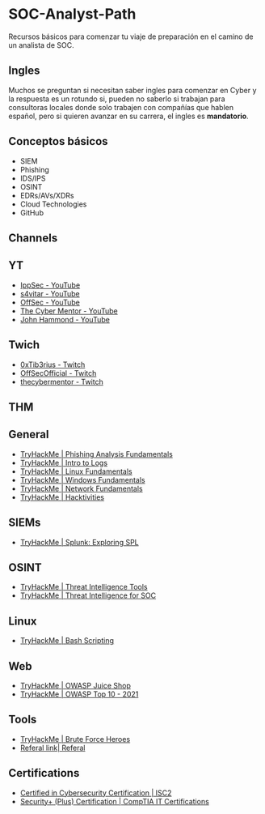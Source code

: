 # SOC-Analyst-Path

Recursos básicos para comenzar tu viaje de preparación en el camino de un analista de SOC.

## Ingles

Muchos se preguntan si necesitan saber ingles para comenzar en Cyber y la respuesta es un rotundo si, pueden no saberlo si trabajan para consultoras locales donde solo trabajen con compañías que hablen español, pero si quieren avanzar en su carrera, el ingles es **mandatorio**.

## Conceptos básicos

- SIEM
- Phishing
- IDS/IPS
- OSINT
- EDRs/AVs/XDRs
- Cloud Technologies
- GitHub

## Channels

## YT

- [IppSec - YouTube](https://www.youtube.com/@ippsec)
- [s4vitar - YouTube](https://www.youtube.com/@s4vitar)
- [OffSec - YouTube](https://www.youtube.com/@OffSecTraining)
- [The Cyber Mentor - YouTube](https://www.youtube.com/@TCMSecurityAcademy)
- [John Hammond - YouTube](https://www.youtube.com/@_JohnHammond)

## Twich

- [0xTib3rius - Twitch](https://www.twitch.tv/0xtib3rius)
- [OffSecOfficial - Twitch](https://www.twitch.tv/offsecofficial)
- [thecybermentor - Twitch](https://www.twitch.tv/thecybermentor)

## THM

## General

- [TryHackMe | Phishing Analysis Fundamentals](https://tryhackme.com/room/phishingemails1tryoe)
- [TryHackMe | Intro to Logs](https://tryhackme.com/room/introtologs)
- [TryHackMe | Linux Fundamentals](https://tryhackme.com/module/linux-fundamentals)
- [TryHackMe | Windows Fundamentals](https://tryhackme.com/module/windows-fundamentals)
- [TryHackMe | Network Fundamentals](https://tryhackme.com/module/network-fundamentals)
- [TryHackMe | Hacktivities](https://tryhackme.com/hacktivities?tab=search&page=1&free=free&order=most-popular&difficulty=all&type=all)

## SIEMs

- [TryHackMe | Splunk: Exploring SPL](https://tryhackme.com/room/splunkexploringspl)

## OSINT

- [TryHackMe | Threat Intelligence Tools](https://tryhackme.com/room/threatinteltools)
- [TryHackMe | Threat Intelligence for SOC](https://tryhackme.com/room/threatintelligenceforsoc)

## Linux

- [TryHackMe | Bash Scripting](https://tryhackme.com/room/bashscripting)

## Web

- [TryHackMe | OWASP Juice Shop](https://tryhackme.com/room/owaspjuiceshop)
- [TryHackMe | OWASP Top 10 - 2021](https://tryhackme.com/room/owasptop102021)

## Tools

- [TryHackMe | Brute Force Heroes](https://tryhackme.com/room/bruteforceheroes)
- [Referal link| Referal](https://tryhackme.com/signup?referrer=61020219ed4bc800505987ad)

## Certifications

- [Certified in Cybersecurity Certification | ISC2](https://www.isc2.org/Certifications/CC)
- [Security+ (Plus) Certification | CompTIA IT Certifications](https://www.comptia.org/certifications/security)
